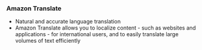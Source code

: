 ### Amazon Translate
- Natural and accurate language translation
- Amazon Translate allows you to localize content - such as websites and applications - for international users, and to easily translate large volumes of text efficiently
